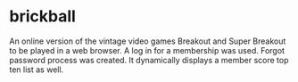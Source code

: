 # brickball
An online version of the vintage video games Breakout and Super Breakout to be played in a web browser.
A log in for a membership was used.  Forgot password process was created.
It dynamically displays a member score top ten list as well.
